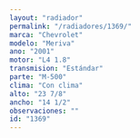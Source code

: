```yaml
---
layout: "radiador"
permalink: "/radiadores/1369/"
marca: "Chevrolet"
modelo: "Meriva"
ano: "2001"
motor: "L4 1.8"
transmision: "Estándar"
parte: "M-500"
clima: "Con clima"
alto: "23 7/8"
ancho: "14 1/2"
observaciones: ""
id: "1369"
---
```


